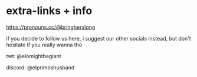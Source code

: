 # extra-links + info
https://pronouns.cc/@bringheralong

if you decide to follow us here, i suggest our other socials instead, but don't hesitate if you really wanna tho

twt: @elomightbegiant

discord: @elprimoshusband
